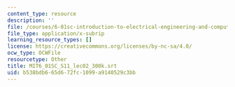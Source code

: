 ```yaml
---
content_type: resource
description: ''
file: /courses/6-01sc-introduction-to-electrical-engineering-and-computer-science-i-spring-2011/b538bdb665d672fc1099a9140529c3bb_MIT6_01SC_S11_lec02_300k.srt
file_type: application/x-subrip
learning_resource_types: []
license: https://creativecommons.org/licenses/by-nc-sa/4.0/
ocw_type: OCWFile
resourcetype: Other
title: MIT6_01SC_S11_lec02_300k.srt
uid: b538bdb6-65d6-72fc-1099-a9140529c3bb
---
```

